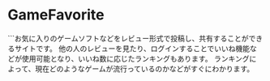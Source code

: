 # GameFavorite
\```お気に入りのゲームソフトなどをレビュー形式で投稿し、共有することができるサイトです。
他の人のレビューを見たり、ログインすることでいいね機能などが使用可能となり、いいね数に応じたランキングもあります。
ランキングによって、現在どのようなゲームが流行っているのかなどがすぐにわかります。
